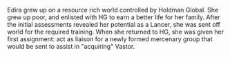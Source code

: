 Edira grew up on a resource rich world controlled by Holdman Global. She grew up poor, and enlisted with HG to earn a better life for her family. After the initial assessments revealed her potential as a Lancer, she was sent off world for the required training. When she returned to HG, she was given her first assignment: act as liaison for a newly formed mercenary group that would be sent to assist in "acquiring" Vastor. 